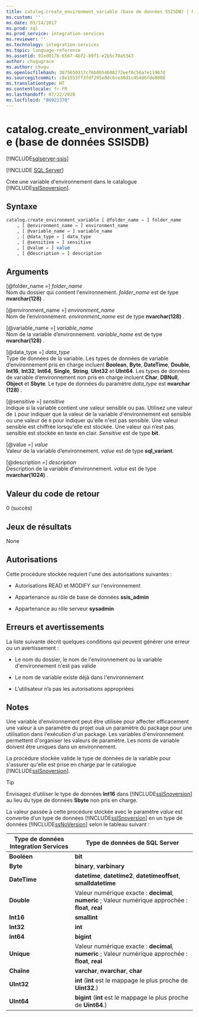 ```yaml
---
title: catalog.create_environment_variable (base de données SSISDB) | Microsoft Docs
ms.custom: ''
ms.date: 03/14/2017
ms.prod: sql
ms.prod_service: integration-services
ms.reviewer: ''
ms.technology: integration-services
ms.topic: language-reference
ms.assetid: 91ed017b-6567-4bf2-b9f1-e2b5c70a5343
author: chugugrace
ms.author: chugu
ms.openlocfilehash: 3875650317c76b0b54608272eef0c56a7e11987d
ms.sourcegitcommit: c8e1553ff3fdf295e8dc6ce30d1c454d6fde8088
ms.translationtype: HT
ms.contentlocale: fr-FR
ms.lasthandoff: 07/22/2020
ms.locfileid: "86921370"
---
```

# <a name="catalogcreate_environment_variable-ssisdb-database"></a>catalog.create_environment_variable (base de données SSISDB)

[!INCLUDE[sqlserver-ssis](../../includes/applies-to-version/sqlserver-ssis.md)]


[!INCLUDE [SQL Server](../../includes/applies-to-version/sqlserver.md)]

  Crée une variable d'environnement dans le catalogue [!INCLUDE[ssISnoversion](../../includes/ssisnoversion-md.md)].  
  
## <a name="syntax"></a>Syntaxe  
  
```sql  
catalog.create_environment_variable [ @folder_name = ] folder_name  
    , [ @environment_name = ] environment_name  
    , [ @variable_name = ] variable_name  
    , [ @data_type = ] data_type  
    , [ @sensitive = ] sensitive  
    , [ @value = ] value  
    , [ @description = ] description  
```  
  
## <a name="arguments"></a>Arguments  
 [@folder_name =] *folder_name*  
 Nom du dossier qui contient l'environnement. *folder_name* est de type **nvarchar(128)** .  
  
 [@environment_name =] *environment_name*  
 Nom de l’environnement. *environment_name* est de type **nvarchar(128)** .  
  
 [@variable_name =] *variable_name*  
 Nom de la variable d’environnement. *variable_name* est de type **nvarchar(128)** .  
  
 [@data_type =] *data_type*  
 Type de données de la variable. Les types de données de variable d’environnement pris en charge incluent **Boolean**, **Byte**, **DateTime**, **Double**, **Int16**, **Int32**, **Int64**, **Single**, **String**, **UInt32** et **UInt64**. Les types de données de variable d’environnement non pris en charge incluent **Char**, **DBNull**, **Object** et **Sbyte**. Le type de données du paramètre *data_type* est **nvarchar (128)** .  
  
 [@sensitive =] *sensitive*  
 Indique si la variable contient une valeur sensible ou pas. Utilisez une valeur de `1` pour indiquer que la valeur de la variable d'environnement est sensible ou une valeur de `0` pour indiquer qu'elle n'est pas sensible. Une valeur sensible est chiffrée lorsqu'elle est stockée. Une valeur qui n’est pas sensible est stockée en texte en clair. *Sensitive* est de type **bit**.  
  
 [@value =] *value*  
 Valeur de la variable d’environnement. *value* est de type **sql_variant**.  
  
 [@description =] *description*  
 Description de la variable d'environnement. *value* est de type **nvarchar(1024)** .  
  
## <a name="return-code-value"></a>Valeur du code de retour  
 0 (succès)  
  
## <a name="result-sets"></a>Jeux de résultats  
 None  
  
## <a name="permissions"></a>Autorisations  
 Cette procédure stockée requiert l'une des autorisations suivantes :  
  
-   Autorisations READ et MODIFY sur l'environnement  
  
-   Appartenance au rôle de base de données **ssis_admin**  
  
-   Appartenance au rôle serveur **sysadmin**  
  
## <a name="errors-and-warnings"></a>Erreurs et avertissements  
 La liste suivante décrit quelques conditions qui peuvent générer une erreur ou un avertissement :  
  
-   Le nom du dossier, le nom de l'environnement ou la variable d'environnement n'est pas valide  
  
-   Le nom de variable existe déjà dans l'environnement  
  
-   L’utilisateur n’a pas les autorisations appropriées  
  
## <a name="remarks"></a>Notes  
 Une variable d'environnement peut être utilisée pour affecter efficacement une valeur à un paramètre du projet ouà  un paramètre du package pour une utilisation dans l'exécution d'un package. Les variables d'environnement permettent d'organiser les valeurs de paramètre. Les noms de variable doivent être uniques dans un environnement.  
  
 La procédure stockée valide le type de données de la variable pour s'assurer qu'elle est prise en charge par le catalogue [!INCLUDE[ssISnoversion](../../includes/ssisnoversion-md.md)].  
  
> [!TIP]  
>  Envisagez d’utiliser le type de données **Int16** dans [!INCLUDE[ssISnoversion](../../includes/ssisnoversion-md.md)] au lieu du type de données **Sbyte** non pris en charge.  
  
 La valeur passée à cette procédure stockée avec le paramètre *value* est convertie d’un type de données [!INCLUDE[ssISnoversion](../../includes/ssisnoversion-md.md)] en un type de données [!INCLUDE[ssNoVersion](../../includes/ssnoversion-md.md)] selon le tableau suivant :  
  
|Type de données Integration Services|Type de données de SQL Server|  
|------------------------------------|--------------------------|  
|**Booléen**|**bit**|  
|**Byte**|**binary**, **varbinary**|  
|**DateTime**|**datetime**, **datetime2**, **datetimeoffset**, **smalldatetime**|  
|**Double**|Valeur numérique exacte : **decimal**, **numeric** ; Valeur numérique approchée : **float**, **real**|  
|**Int16**|**smallint**|  
|**Int32**|**int**|  
|**Int64**|**bigint**|  
|**Unique**|Valeur numérique exacte : **decimal**, **numeric** ; Valeur numérique approchée : **float**, **real**|  
|**Chaîne**|**varchar**, **nvarchar**, **char**|  
|**UInt32**|**int** (**int** est le mappage le plus proche de **Uint32**.)|  
|**UInt64**|**bigint** (**int** est le mappage le plus proche de **Uint64**.)|  
  
  
